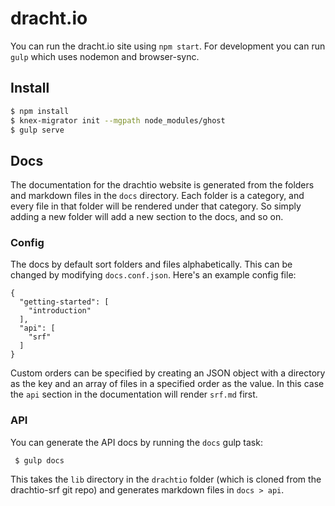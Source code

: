 # dracht.io
You can run the dracht.io site using `npm start`. For development you can run `gulp` which uses nodemon and browser-sync.  

## Install
```bash
$ npm install
$ knex-migrator init --mgpath node_modules/ghost
$ gulp serve
```

## Docs
The documentation for the drachtio website is generated from the folders and markdown files in the `docs` directory. Each folder is a category, and every file in that folder will be rendered under that category. So simply adding a new folder will add a new section to the docs, and so on.

### Config
The docs by default sort folders and files alphabetically. This can be changed by modifying `docs.conf.json`. Here's an example config file:
```
{
  "getting-started": [
    "introduction"
  ],
  "api": [
    "srf"
  ]
}
```
Custom orders can be specified by creating an JSON object with a directory as the key and an array of files in a specified order as the value. In this case the `api` section in the documentation will render `srf.md` first.

### API
You can generate the API docs by running the `docs` gulp task:
```
 $ gulp docs
```
This takes the `lib` directory in the `drachtio` folder (which is cloned from the drachtio-srf git repo) and generates markdown files in `docs > api`.
